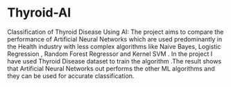 # Thyroid-AI

Classification of Thyroid Disease Using AI:
The project aims to compare the performance of Artificial Neural Networks which are used predominantly in the Health industry with less complex algorithms like Naive Bayes, Logistic Regression , Random Forest Regressor and Kernel SVM . In the project I have used Thyroid Disease  dataset to train the algorithm .The result shows that Artificial Neural Networks out performs the other ML algorithms and they can be used for accurate classification.
